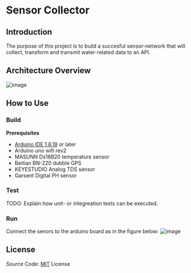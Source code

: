 # Sensor Collector

## Introduction
The purpose of this project is to build a succesful sensor-network that will collect, transform and transmit water-related data to an API. 

## Architecture Overview
![image](https://github.com/Hemofrags/pictures/blob/main/99ece35621b2518303bc02f82dc98561.png)

## How to Use

### Build

**Prerequisites**
* [Arduino IDE 1.8.19](https://www.arduino.cc/en/software) or later
* Arduino uno wifi rev2
* MASUNN Ds18B20 temperature sensor
* Beitian BN-220 dubble GPS
* KEYESTUDIO Analog TDS sensor
* Garsent Digital PH sensor

### Test

TODO: Explain how unit- or integreation tests can be executed.

### Run

Connect the senors to the arduino board as in the figure below:
![image](https://github.com/Hemofrags/pictures/blob/main/sensor.png)


## License
Source Code: [MIT](https://github.com/sensor-network/sensor-collector/blob/main/license.txt) License
